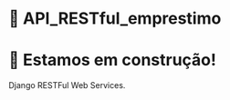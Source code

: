 # :book: API_RESTful_emprestimo

# :construction: Estamos em construção!

Django RESTFul Web Services.
